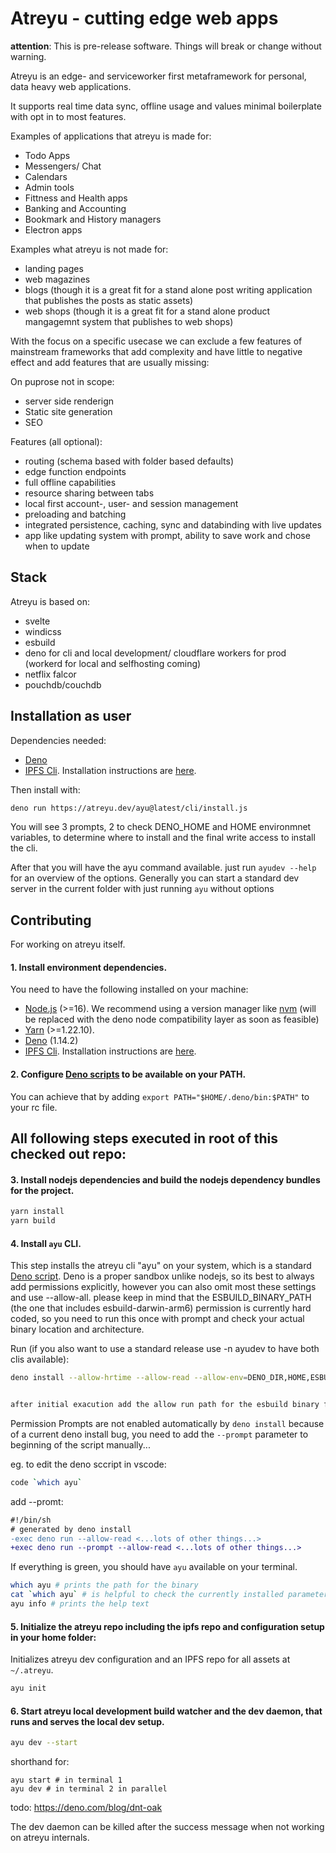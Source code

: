 # Atreyu - cutting edge web apps

**attention**: This is pre-release software. Things will break or change without warning.

Atreyu is an edge- and serviceworker first metaframework for personal, data heavy web applications.

It supports real time data sync, offline usage and values minimal boilerplate with opt in to most features.

Examples of applications that atreyu is made for:
- Todo Apps
- Messengers/ Chat
- Calendars
- Admin tools
- Fittness and Health apps
- Banking and Accounting
- Bookmark and History managers
- Electron apps

Examples what atreyu is not made for:
- landing pages
- web magazines
- blogs (though it is a great fit for a stand alone post writing application that publishes the posts as static assets)
- web shops (though it is a great fit for a stand alone product mangagemnt system that publishes to web shops)

With the focus on a specific usecase we can exclude a few features of mainstream frameworks that add complexity and have little to negative effect and add features that are usually missing:

On puprose not in scope:
- server side renderign
- Static site generation
- SEO

Features (all optional):
- routing (schema based with folder based defaults)
- edge function endpoints
- full offline capabilities
- resource sharing between tabs
- local first account-, user- and session management
- preloading and batching
- integrated persistence, caching, sync and databinding with live updates
- app like updating system with prompt, ability to save work and chose when to update


## Stack
Atreyu is based on:
- svelte
- windicss
- esbuild
- deno for cli and local development/ cloudflare workers for prod (workerd for local and selfhosting coming)
- netflix falcor
- pouchdb/couchdb


## Installation as user
Dependencies needed:
- [Deno](https://deno.land/)
- [IPFS Cli](https://ipfs.io/). Installation instructions are [here](https://docs.ipfs.io/install/command-line/).

Then install with:

```bash
deno run https://atreyu.dev/ayu@latest/cli/install.js
```

You will see 3 prompts, 2 to check DENO_HOME and HOME environmnet variables, to determine where to install and the final write access to install the cli.

After that you will have the ayu command available. just run `ayudev --help` for an overview of the options. Generally you can start a standard dev server in the current folder with just running `ayu` without options

## Contributing

For working on atreyu itself.

#### 1. Install environment dependencies.

You need to have the following installed on your machine:

- [Node.js](https://nodejs.org/) (>=16). We recommend using a version manager like [nvm](https://github.com/nvm-sh/nvm) (will be replaced with the deno node compatibility layer as soon as feasible)
- [Yarn](https://yarnpkg.com/) (>=1.22.10).
- [Deno](https://deno.land/) (1.14.2)
- [IPFS Cli](https://ipfs.io/). Installation instructions are [here](https://docs.ipfs.io/install/command-line/).


#### 2. Configure [Deno scripts](https://deno.land/manual/tools/script_installer) to be available on your PATH.

You can achieve that by adding `export PATH="$HOME/.deno/bin:$PATH"` to your rc file.


## All following steps executed in root of this checked out repo:


#### 3. Install nodejs dependencies and build the nodejs dependency bundles for the project.

```bash
yarn install
yarn build
```

#### 4. Install `ayu` CLI.

This step installs the atreyu cli "ayu" on your system, which is  a standard [Deno script](https://deno.land/manual/tools/script_installer).
Deno is a proper sandbox unlike nodejs, so its best to always add permissions explicitly, however you can also omit most these settings and use --allow-all.
please keep in mind that the ESBUILD_BINARY_PATH (the one that includes esbuild-darwin-arm6) permission is currently hard coded, so you need to run this once with prompt and check your actual binary location and architecture.

Run (if you also want to use a standard release use -n ayudev to have both clis available):

```bash
deno install --allow-hrtime --allow-read --allow-env=DENO_DIR,HOME,ESBUILD_BINARY_PATH --allow-net=127.0.0.1:5001,api.cloudflare.com,api.pinata.cloud,registry.npmjs.org --allow-write="$TMPDIR","$HOME"/.atreyu,./,"$DENO_DIR" --allow-run=ipfs,npx,`which deno`,yarn --no-check --prompt --unstable -n ayu -f ./cli/mod.js


after initial exacution add the allow run path for the esbuild binary for example "$HOME"/Library/Caches/esbuild/bin/esbuild-darwin-arm64@0.13.3
```

Permission Prompts are not enabled automatically by `deno install` because of a current deno install bug, you need to add the `--prompt` parameter to beginning of the script manually...

eg. to edit the deno sccript in vscode:
```bash
code `which ayu`
```

add --promt:
```diff
#!/bin/sh
# generated by deno install
-exec deno run --allow-read <...lots of other things...>
+exec deno run --prompt --allow-read <...lots of other things...>
```

If everything is green, you should have `ayu` available on your terminal.

```bash
which ayu # prints the path for the binary
cat `which ayu` # is helpful to check the currently installed parameters
ayu info # prints the help text
```

#### 5. Initialize the atreyu repo including the ipfs repo and configuration setup in your home folder:

Initializes atreyu dev configuration and an IPFS repo for all assets at `~/.atreyu`.

```bash
ayu init
```


#### 6. Start atreyu local development build watcher and the dev daemon, that runs and serves the local dev setup.

```bash
ayu dev --start
```

shorthand for:
```
ayu start # in terminal 1
ayu dev # in terminal 2 in parallel
```

todo: https://deno.com/blog/dnt-oak

The dev daemon can be killed after the success message when not working on atreyu internals.
